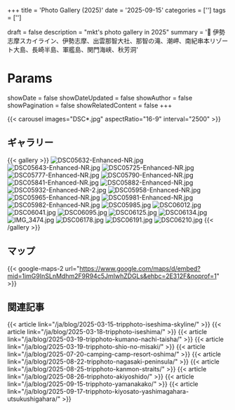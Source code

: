+++
title = 'Photo Gallery (2025)'
date = '2025-09-15'
categories = ['']
tags = ['']

draft = false
description = "mkt's photo gallery in 2025"
summary = '📍 伊勢志摩スカイライン、伊勢志摩、出雲那智大社、那智の滝、潮岬、南紀串本リゾート大島、長崎半島、軍艦島、関門海峡、秋芳洞'

# Params
showDate = false
showDateUpdated = false
showAuthor = false
showPagination = false
showRelatedContent = false
+++


{{< carousel images="DSC*.jpg" aspectRatio="16-9" interval="2500" >}}


## ギャラリー

{{< gallery >}}
<img src="DSC05632-Enhanced-NR.jpg" alt="DSC05632-Enhanced-NR.jpg" class="grid-w33" />
<img src="DSC05643-Enhanced-NR.jpg" alt="DSC05643-Enhanced-NR.jpg" class="grid-w33" />
<img src="DSC05725-Enhanced-NR.jpg" alt="DSC05725-Enhanced-NR.jpg" class="grid-w33" />
<img src="DSC05777-Enhanced-NR.jpg" alt="DSC05777-Enhanced-NR.jpg" class="grid-w33" />
<img src="DSC05790-Enhanced-NR.jpg" alt="DSC05790-Enhanced-NR.jpg" class="grid-w33" />
<img src="DSC05841-Enhanced-NR.jpg" alt="DSC05841-Enhanced-NR.jpg" class="grid-w33" />
<img src="DSC05882-Enhanced-NR.jpg" alt="DSC05882-Enhanced-NR.jpg" class="grid-w33" />
<img src="DSC05932-Enhanced-NR-2.jpg" alt="DSC05932-Enhanced-NR-2.jpg" class="grid-w33" />
<img src="DSC05958-Enhanced-NR.jpg" alt="DSC05958-Enhanced-NR.jpg" class="grid-w33" />
<img src="DSC05965-Enhanced-NR.jpg" alt="DSC05965-Enhanced-NR.jpg" class="grid-w33" />
<img src="DSC05981-Enhanced-NR.jpg" alt="DSC05981-Enhanced-NR.jpg" class="grid-w33" />
<img src="DSC05982-Enhanced-NR.jpg" alt="DSC05982-Enhanced-NR.jpg" class="grid-w33" />
<img src="DSC05985.jpg" alt="DSC05985.jpg" class="grid-w33" />
<img src="DSC06012.jpg" alt="DSC06012.jpg" class="grid-w33" />
<img src="DSC06041.jpg" alt="DSC06041.jpg" class="grid-w33" />
<img src="DSC06095.jpg" alt="DSC06095.jpg" class="grid-w33" />
<img src="DSC06125.jpg" alt="DSC06125.jpg" class="grid-w33" />
<img src="DSC06134.jpg" alt="DSC06134.jpg" class="grid-w33" />
<img src="IMG_3474.jpg" alt="IMG_3474.jpg" class="grid-w100" />
<img src="DSC06178.jpg" alt="DSC06178.jpg" class="grid-w33" />
<img src="DSC06191.jpg" alt="DSC06191.jpg" class="grid-w33" />
<img src="DSC06210.jpg" alt="DSC06210.jpg" class="grid-w33" />
{{< /gallery >}}


## マップ

{{< google-maps-2
    url="https://www.google.com/maps/d/embed?mid=1imG9InSLnMdhm2F9R94c5JmIwhZDGLs&ehbc=2E312F&noprof=1"
    >}}


## 関連記事

{{< article link="/ja/blog/2025-03-15-tripphoto-iseshima-skyline/" >}}
{{< article link="/ja/blog/2025-03-18-tripphoto-iseshima/" >}}
{{< article link="/ja/blog/2025-03-19-tripphoto-kumano-nachi-taisha/" >}}
{{< article link="/ja/blog/2025-03-19-tripphoto-shio-no-misaki/" >}}
{{< article link="/ja/blog/2025-07-20-camping-camp-resort-oshima/" >}}
{{< article link="/ja/blog/2025-08-22-tripphoto-nagasaki-peninsula/" >}}
{{< article link="/ja/blog/2025-08-25-tripphoto-kanmon-straits/" >}}
{{< article link="/ja/blog/2025-08-26-tripphoto-akiyoshido/" >}}
{{< article link="/ja/blog/2025-09-15-tripphoto-yamanakako/" >}}
{{< article link="/ja/blog/2025-09-17-tripphoto-kiyosato-yashimagahara-utsukushigahara/" >}}

